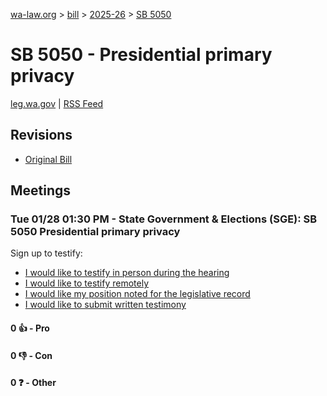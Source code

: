 [wa-law.org](/) > [bill](/bill/) > [2025-26](/bill/2025-26/) > [SB 5050](/bill/2025-26/sb/5050/)

# SB 5050 - Presidential primary privacy
[leg.wa.gov](https://app.leg.wa.gov/billsummary?BillNumber=5050&Year=2025&Initiative=false) | [RSS Feed](./rss.xml)

## Revisions
* [Original Bill](1/)

## Meetings
### Tue 01/28 01:30 PM - State Government & Elections (SGE): SB 5050 Presidential primary privacy
Sign up to testify:
* [I would like to testify in person during the hearing](https://app.leg.wa.gov/csi/Testifier/Add?chamber=House&mId=32549&aId=161933&caId=25035&tId=1)
* [I would like to testify remotely](https://app.leg.wa.gov/csi/Testifier/Add?chamber=House&mId=32549&aId=161933&caId=25035&tId=2)
* [I would like my position noted for the legislative record](https://app.leg.wa.gov/csi/Testifier/Add?chamber=House&mId=32549&aId=161933&caId=25035&tId=3)
* [I would like to submit written testimony](https://app.leg.wa.gov/csi/Testifier/Add?chamber=House&mId=32549&aId=161933&caId=25035&tId=4)

#### 0 👍 - Pro

#### 0 👎 - Con

#### 0 ❓ - Other
